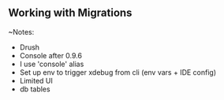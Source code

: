 ## Working with Migrations

~Notes:

* Drush
* Console after 0.9.6
* I use 'console' alias
* Set up env to trigger xdebug from cli (env vars + IDE config)
* Limited UI
* db tables
